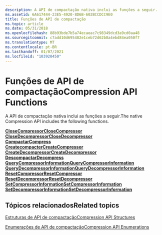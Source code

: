 ```yaml
---
description: A API de compactação nativa inclui as funções a seguir.
ms.assetid: 6A617444-23E5-4920-8D6B-602BCCDCC9E0
title: Funções de API de compactação
ms.topic: article
ms.date: 05/31/2018
ms.openlocfilehash: 88b93bde7b5a74ecaeac7c98349dcd3a9cd0aa48
ms.sourcegitcommit: c7add10d695482e1ceb72d62b8a4ebd84ea050f7
ms.translationtype: MT
ms.contentlocale: pt-BR
ms.lasthandoff: 01/07/2021
ms.locfileid: "103920450"
---
```

# <a name="compression-api-functions"></a><span data-ttu-id="18e32-103">Funções de API de compactação</span><span class="sxs-lookup"><span data-stu-id="18e32-103">Compression API Functions</span></span>

<span data-ttu-id="18e32-104">A API de compactação nativa inclui as funções a seguir.</span><span class="sxs-lookup"><span data-stu-id="18e32-104">The native Compression API includes the following functions.</span></span>

<dl>

[<span data-ttu-id="18e32-105">**CloseCompressor**</span><span class="sxs-lookup"><span data-stu-id="18e32-105">**CloseCompressor**</span></span>](/windows/desktop/api/compressapi/nf-compressapi-closecompressor)  
[<span data-ttu-id="18e32-106">**CloseDecompressor**</span><span class="sxs-lookup"><span data-stu-id="18e32-106">**CloseDecompressor**</span></span>](/windows/desktop/api/compressapi/nf-compressapi-closedecompressor)  
[<span data-ttu-id="18e32-107">**Compactar**</span><span class="sxs-lookup"><span data-stu-id="18e32-107">**Compress**</span></span>](/windows/desktop/api/compressapi/nf-compressapi-compress)  
[<span data-ttu-id="18e32-108">**Createcompacter**</span><span class="sxs-lookup"><span data-stu-id="18e32-108">**CreateCompressor**</span></span>](/windows/desktop/api/compressapi/nf-compressapi-createcompressor)  
[<span data-ttu-id="18e32-109">**CreateDecompressor**</span><span class="sxs-lookup"><span data-stu-id="18e32-109">**CreateDecompressor**</span></span>](/windows/desktop/api/compressapi/nf-compressapi-createdecompressor)  
[<span data-ttu-id="18e32-110">**Descompactar**</span><span class="sxs-lookup"><span data-stu-id="18e32-110">**Decompress**</span></span>](/windows/desktop/api/compressapi/nf-compressapi-decompress)  
[<span data-ttu-id="18e32-111">**QueryCompressorInformation**</span><span class="sxs-lookup"><span data-stu-id="18e32-111">**QueryCompressorInformation**</span></span>](/windows/desktop/api/compressapi/nf-compressapi-querycompressorinformation)  
[<span data-ttu-id="18e32-112">**QueryDecompressorInformation**</span><span class="sxs-lookup"><span data-stu-id="18e32-112">**QueryDecompressorInformation**</span></span>](/windows/desktop/api/compressapi/nf-compressapi-querydecompressorinformation)  
[<span data-ttu-id="18e32-113">**ResetCompressor**</span><span class="sxs-lookup"><span data-stu-id="18e32-113">**ResetCompressor**</span></span>](/windows/desktop/api/compressapi/nf-compressapi-resetdecompressor)  
[<span data-ttu-id="18e32-114">**ResetDecompressor**</span><span class="sxs-lookup"><span data-stu-id="18e32-114">**ResetDecompressor**</span></span>](/windows/desktop/api/compressapi/nf-compressapi-resetdecompressor)  
[<span data-ttu-id="18e32-115">**SetCompressorInformation**</span><span class="sxs-lookup"><span data-stu-id="18e32-115">**SetCompressorInformation**</span></span>](/windows/desktop/api/compressapi/nf-compressapi-setcompressorinformation)  
[<span data-ttu-id="18e32-116">**SetDecompressorInformation**</span><span class="sxs-lookup"><span data-stu-id="18e32-116">**SetDecompressorInformation**</span></span>](/windows/desktop/api/compressapi/nf-compressapi-setdecompressorinformation)  
</dl>

## <a name="related-topics"></a><span data-ttu-id="18e32-117">Tópicos relacionados</span><span class="sxs-lookup"><span data-stu-id="18e32-117">Related topics</span></span>

<dl> <dt>

[<span data-ttu-id="18e32-118">Estruturas de API de compactação</span><span class="sxs-lookup"><span data-stu-id="18e32-118">Compression API Structures</span></span>](compression-api-structures.md)
</dt> <dt>

[<span data-ttu-id="18e32-119">Enumerações de API de compactação</span><span class="sxs-lookup"><span data-stu-id="18e32-119">Compression API Enumerations</span></span>](compression-api-enumerations.md)
</dt> </dl>

 

 



